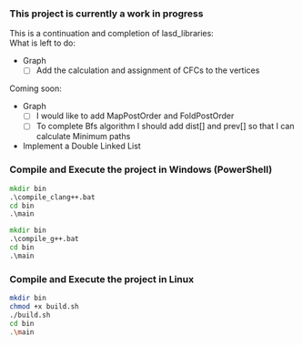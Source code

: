 ### This project is currently a work in progress

This is a continuation and completion of lasd_libraries: <br />
What is left to do:

- Graph
  - [ ] Add the calculation and assignment of CFCs to the vertices

Coming soon:

- Graph
  - [ ] I would like to add MapPostOrder and FoldPostOrder
  - [ ] To complete Bfs algorithm I should add dist[] and prev[] so that I can calculate Minimum paths
- Implement a Double Linked List

### Compile and Execute the project in Windows (PowerShell)

```bat
mkdir bin
.\compile_clang++.bat
cd bin
.\main
```

```bat
mkdir bin
.\compile_g++.bat
cd bin
.\main
```

### Compile and Execute the project in Linux

```bash
mkdir bin
chmod +x build.sh
./build.sh
cd bin
.\main
```
